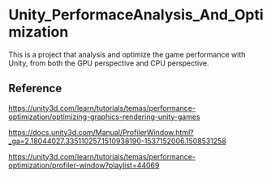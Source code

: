 # Unity_PerformaceAnalysis_And_Optimization
This is a project that analysis and optimize the game performance with Unity, from both the GPU perspective and CPU perspective.

## Reference
https://unity3d.com/learn/tutorials/temas/performance-optimization/optimizing-graphics-rendering-unity-games

https://docs.unity3d.com/Manual/ProfilerWindow.html?_ga=2.18044027.335110257.1510938190-1537152006.1508531258

https://unity3d.com/learn/tutorials/temas/performance-optimization/profiler-window?playlist=44069

